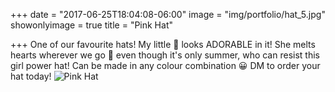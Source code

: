 +++
date = "2017-06-25T18:04:08-06:00"
image = "img/portfolio/hat_5.jpg"
showonlyimage = true
title = "Pink Hat"

+++
One of our favourite hats! My little 🐝 looks ADORABLE in it! She melts hearts wherever we go 💞 even though it's only summer, who can resist this girl power hat! Can be made in any colour combination 😀 DM to order your hat today! 
![Pink Hat](/img/portfolio/hat_5.jpg)
